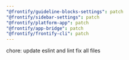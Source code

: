 ```yaml
---
"@frontify/guideline-blocks-settings": patch
"@frontify/sidebar-settings": patch
"@frontify/platform-app": patch
"@frontify/app-bridge": patch
"@frontify/frontify-cli": patch
---
```


chore: update eslint and lint fix all files
